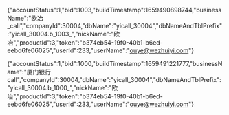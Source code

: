 {\"accountStatus\":1,\"bid\":1003,\"buildTimestamp\":1659490898744,\"businessName\":\"欧冶_call\",\"companyId\":30004,\"dbName\":\"yicall_30004\",\"dbNameAndTblPrefix\":\"yicall_30004.b_1003_\",\"nickName\":\"欧冶\",\"productId\":3,\"token\":\"b374eb54-19f0-40b1-b6ed-eebd6fe06025\",\"userId\":233,\"userName\":\"ouye@wezhuiyi.com\"}



{\"accountStatus\":1,\"bid\":1000,\"buildTimestamp\":1659491221777,\"businessName\":\"厦门银行call\",\"companyId\":30004,\"dbName\":\"yicall_30004\",\"dbNameAndTblPrefix\":\"yicall_30004.b_1000_\",\"nickName\":\"欧冶\",\"productId\":3,\"token\":\"b374eb54-19f0-40b1-b6ed-eebd6fe06025\",\"userId\":233,\"userName\":\"ouye@wezhuiyi.com\"}








